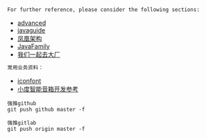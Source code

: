 ###
```markdown
For further reference, please consider the following sections:
```
* [advanced](https://doocs.gitee.io/advanced-java/#/)
* [javaguide](https://javaguide.cn/)
* [凤凰架构](http://icyfenix.cn/)
* [JavaFamily](https://gitee.com/sharehappy/JavaFamily)
* [我们一起去大厂](https://aobing.blog.csdn.net/category_9424379.html)

```markdown
常用业务资料：
```
* [iconfont](https://www.iconfont.cn/)
* [小度智能音箱开发参考](https://www.cnblogs.com/qinlongqiang/p/12498788.html)




```
强推github
git push github master -f

强推gitlab
git push origin master -f
```

